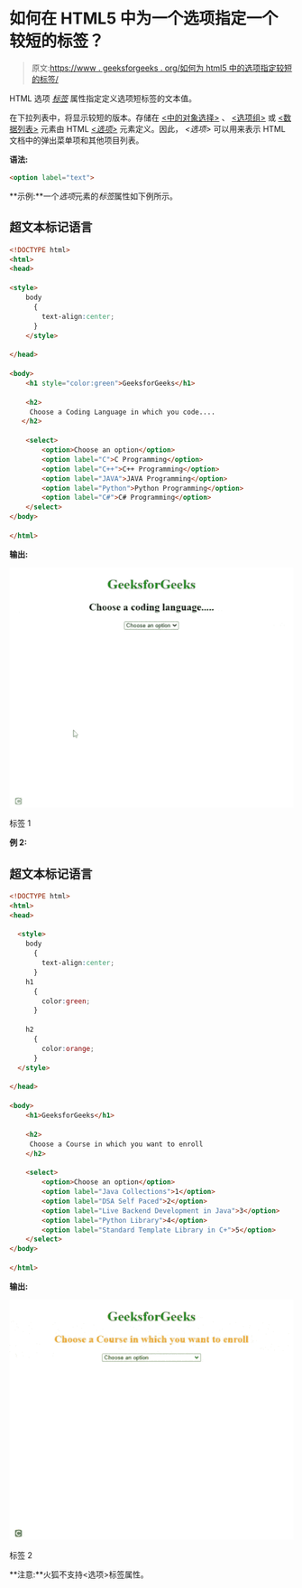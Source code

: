 # 如何在 HTML5 中为一个选项指定一个较短的标签？

> 原文:[https://www . geeksforgeeks . org/如何为 html5 中的选项指定较短的标签/](https://www.geeksforgeeks.org/how-to-specify-a-shorter-label-for-an-option-in-html5/)

HTML 选项 [*标签*](https://www.geeksforgeeks.org/html-label-tag/) 属性指定定义选项短标签的文本值。

在下拉列表中，将显示较短的版本。存储在 [<中的对象选择>](https://www.geeksforgeeks.org/html-select-tag/) 、 [<选项组>](https://www.geeksforgeeks.org/html-optgroup-tag/) 或 [<数据列表>](https://www.geeksforgeeks.org/html-datalist-tag/) 元素由 HTML [*<选项>*](https://www.geeksforgeeks.org/html-option-tag/) 元素定义。因此， *<选项>* 可以用来表示 HTML 文档中的弹出菜单项和其他项目列表。

**语法:**

```html
<option label="text">
```

**示例:**一个*选项*元素的*标签*属性如下例所示。

## 超文本标记语言

```html
<!DOCTYPE html>
<html>
<head>

<style>
    body
      {
        text-align:center;
      } 
    </style>

</head>

<body>
    <h1 style="color:green">GeeksforGeeks</h1>

    <h2>
     Choose a Coding Language in which you code....
   </h2>

    <select>
        <option>Choose an option</option>
        <option label="C">C Programming</option>
        <option label="C++">C++ Programming</option>
        <option label="JAVA">JAVA Programming</option>
        <option label="Python">Python Programming</option>
        <option label="C#">C# Programming</option>
    </select>
</body>

</html>
```

**输出:**

![](img/983fffb9e7e4401cfd3f377d2382d406.png)

标签 1

**例 2:**

## 超文本标记语言

```html
<!DOCTYPE html>
<html>
<head>

  <style>
    body
      {
        text-align:center;
      }
    h1
      {      
        color:green;
      }

    h2
      {      
        color:orange;
      }
  </style>

</head>

<body>
    <h1>GeeksforGeeks</h1>

    <h2>
     Choose a Course in which you want to enroll
    </h2>

    <select>
        <option>Choose an option</option>
        <option label="Java Collections">1</option>
        <option label="DSA Self Paced">2</option>
        <option label="Live Backend Development in Java">3</option>
        <option label="Python Library">4</option>
        <option label="Standard Template Library in C+">5</option>
    </select>
</body>

</html>
```

**输出:**

![](img/b110a827b4a8cb479fb23dd5df78123f.png)

标签 2

**注意:**火狐不支持<选项>标签属性。